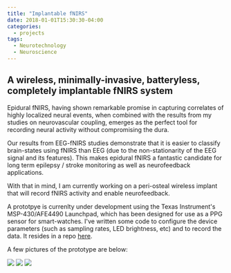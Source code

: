 ```yaml
---
title: "Implantable fNIRS"
date: 2018-01-01T15:30:30-04:00
categories:
  - projects
tags:
  - Neurotechnology
  - Neuroscience
---
```


## A wireless, minimally-invasive, batteryless, completely implantable fNIRS system

Epidural fNIRS, having shown remarkable promise in capturing correlates of highly localized neural events, when combined with the results from my studies on neurovascular coupling, emerges as the perfect tool for recording neural activity without compromising the dura.

Our results from EEG-fNIRS studies demonstrate that it is easier to classify brain-states using fNIRS than EEG (due to the non-stationarity of the EEG signal and its features). This makes epidural fNIRS a fantastic candidate for long term epilepsy / stroke monitoring as well as neurofeedback applications.

With that in mind, I am currently working on a peri-osteal wireless implant that will record fNIRS activity and enable neurofeedback.

A prototpye is currenlty under development using the Texas Instrument's MSP-430/AFE4490 Launchpad, which has been designed for use as a PPG sensor for smart-watches.
I've written some code to configure the device parameters (such as sampling rates, LED brightness, etc) and to record the data. It resides in a repo [here](https://github.com/theonlyid/SendReceive).

A few pictures of the prototype are below:

<img src="{{ site.url }}{{ site.baseurl}}/assets/images/in1.jpg">

<img src="{{ site.url }}{{ site.baseurl}}/assets/images/in2.jpg">

<img src="{{ site.url }}{{ site.baseurl}}/assets/images/in3.png">
